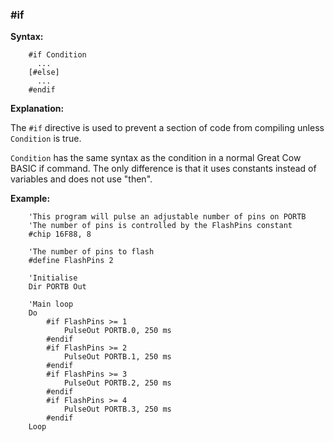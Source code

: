 <div class="section">

<div class="titlepage">

<div>

<div>

### <span id="_if"></span>\#if

</div>

</div>

</div>

<span class="strong">**Syntax:**</span>

``` screen
    #if Condition
      ...
    [#else]
      ...
    #endif
```

<span class="strong">**Explanation:**</span>

The `#if` directive is used to prevent a section of code from compiling
unless `Condition` is true.

`Condition` has the same syntax as the condition in a normal Great Cow
BASIC if command. The only difference is that it uses constants instead
of variables and does not use "then".

<span class="strong">**Example:**</span>

``` screen
    'This program will pulse an adjustable number of pins on PORTB
    'The number of pins is controlled by the FlashPins constant
    #chip 16F88, 8

    'The number of pins to flash
    #define FlashPins 2

    'Initialise
    Dir PORTB Out

    'Main loop
    Do
        #if FlashPins >= 1
            PulseOut PORTB.0, 250 ms
        #endif
        #if FlashPins >= 2
            PulseOut PORTB.1, 250 ms
        #endif
        #if FlashPins >= 3
            PulseOut PORTB.2, 250 ms
        #endif
        #if FlashPins >= 4
            PulseOut PORTB.3, 250 ms
        #endif
    Loop
```

</div>

